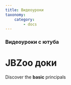 ```yaml
---
title: Видеоуроки
taxonomy:
    category:
        - docs
---
```


### Видеоуроки с ютуба

# JBZoo доки

Discover the **basic** principals
